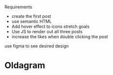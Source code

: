 Requirements
- create the first post
- use semantic HTML
- Add hover effect to icons
stretch goals
- Use JS to render out all three posts
- increase the likes when double clicking the post


use figma to see desired design
# Oldagram
